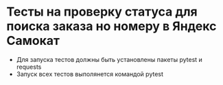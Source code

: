 ﻿# Тесты на проверку статуса для поиска заказа но номеру в Яндекс Самокат
- Для запуска тестов должны быть установлены пакеты pytest и requests
- Запуск всех тестов выполянется командой pytest
